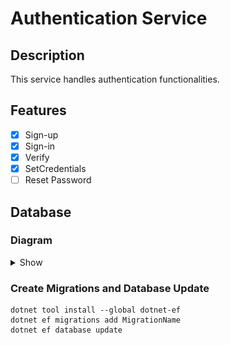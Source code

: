 # Authentication Service

## Description

This service handles authentication functionalities.

## Features

- [x] Sign-up
- [x] Sign-in
- [x] Verify
- [x] SetCredentials
- [ ] Reset Password

## Database

### Diagram

<details>
  <summary>Show</summary>

![db-diagram](./Assets/database.jpg)
</details>

### Create Migrations and Database Update

```shell
dotnet tool install --global dotnet-ef
dotnet ef migrations add MigrationName
dotnet ef database update
```
